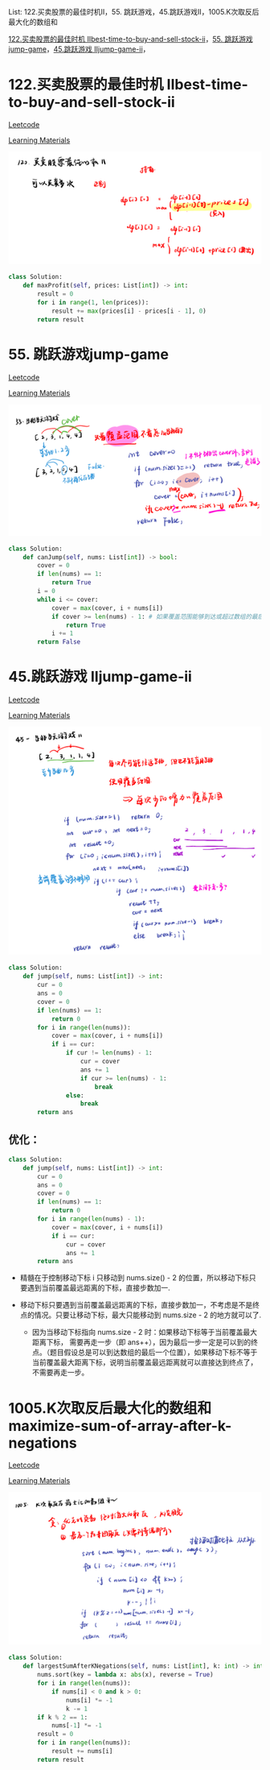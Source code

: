 List: 122.买卖股票的最佳时机II，55. 跳跃游戏，45.跳跃游戏II，1005.K次取反后最大化的数组和

[122.买卖股票的最佳时机 IIbest-time-to-buy-and-sell-stock-ii](#01)，[55. 跳跃游戏jump-game](#02)，[45.跳跃游戏 IIjump-game-ii](#03)，[](#04)

# <span id="01">122.买卖股票的最佳时机 IIbest-time-to-buy-and-sell-stock-ii</span>

[Leetcode](https://leetcode.cn/problems/best-time-to-buy-and-sell-stock-ii/description/) 

[Learning Materials](https://programmercarl.com/0122.%E4%B9%B0%E5%8D%96%E8%82%A1%E7%A5%A8%E7%9A%84%E6%9C%80%E4%BD%B3%E6%97%B6%E6%9C%BAII.html)

![image](../images/122-best-time-to-buy-and-sell-stock-ii.png)

```python
class Solution:
    def maxProfit(self, prices: List[int]) -> int:
        result = 0
        for i in range(1, len(prices)):
            result += max(prices[i] - prices[i - 1], 0)
        return result
```

# <span id="02">55. 跳跃游戏jump-game</span>

[Leetcode](https://leetcode.cn/problems/jump-game/description/) 

[Learning Materials](https://programmercarl.com/0055.%E8%B7%B3%E8%B7%83%E6%B8%B8%E6%88%8F.html#%E7%AE%97%E6%B3%95%E5%85%AC%E5%BC%80%E8%AF%BE)

![image](../images/55-jump-game.png)

```python
class Solution:
    def canJump(self, nums: List[int]) -> bool:
        cover = 0
        if len(nums) == 1:
            return True
        i = 0
        while i <= cover:
            cover = max(cover, i + nums[i])
            if cover >= len(nums) - 1: # 如果覆盖范围能够到达或超过数组的最后一个位置，返回 True
                return True
            i += 1
        return False
```

# <span id="03">45.跳跃游戏 IIjump-game-ii</span>

[Leetcode](https://leetcode.cn/problems/jump-game-ii/description/) 

[Learning Materials](https://programmercarl.com/0045.%E8%B7%B3%E8%B7%83%E6%B8%B8%E6%88%8FII.html#%E7%AE%97%E6%B3%95%E5%85%AC%E5%BC%80%E8%AF%BE)

![image](../images/45-jump-game-ii.png)

```python
class Solution:
    def jump(self, nums: List[int]) -> int:
        cur = 0
        ans = 0
        cover = 0
        if len(nums) == 1:
            return 0
        for i in range(len(nums)):
            cover = max(cover, i + nums[i])
            if i == cur:
                if cur != len(nums) - 1:
                    cur = cover
                    ans += 1
                    if cur >= len(nums) - 1:
                        break
                else:
                    break
        return ans
```

## 优化：

```python
class Solution:
    def jump(self, nums: List[int]) -> int:
        cur = 0
        ans = 0
        cover = 0
        if len(nums) == 1:
            return 0
        for i in range(len(nums) - 1):
            cover = max(cover, i + nums[i])
            if i == cur:
                cur = cover
                ans += 1
        return ans
```

- 精髓在于控制移动下标 i 只移动到 nums.size() - 2 的位置，所以移动下标只要遇到当前覆盖最远距离的下标，直接步数加一.

- 移动下标只要遇到当前覆盖最远距离的下标，直接步数加一，不考虑是不是终点的情况。只要让移动下标，最大只能移动到 nums.size - 2 的地方就可以了.

  - 因为当移动下标指向 nums.size - 2 时：如果移动下标等于当前覆盖最大距离下标， 需要再走一步（即 ans++），因为最后一步一定是可以到的终点。（题目假设总是可以到达数组的最后一个位置），如果移动下标不等于当前覆盖最大距离下标，说明当前覆盖最远距离就可以直接达到终点了，不需要再走一步。

# <span id="04">1005.K次取反后最大化的数组和maximize-sum-of-array-after-k-negations</span>

[Leetcode](https://leetcode.cn/problems/maximize-sum-of-array-after-k-negations/) 

[Learning Materials](https://programmercarl.com/1005.K%E6%AC%A1%E5%8F%96%E5%8F%8D%E5%90%8E%E6%9C%80%E5%A4%A7%E5%8C%96%E7%9A%84%E6%95%B0%E7%BB%84%E5%92%8C.html#%E7%AE%97%E6%B3%95%E5%85%AC%E5%BC%80%E8%AF%BE)

![image](../images/1005-maximize-sum-of-array-after-k-negations.png)

```python
class Solution:
    def largestSumAfterKNegations(self, nums: List[int], k: int) -> int:
        nums.sort(key = lambda x: abs(x), reverse = True)
        for i in range(len(nums)):
            if nums[i] < 0 and k > 0:
                nums[i] *= -1
                k -= 1
        if k % 2 == 1:
            nums[-1] *= -1
        result = 0
        for i in range(len(nums)):
            result += nums[i]
        return result
```
